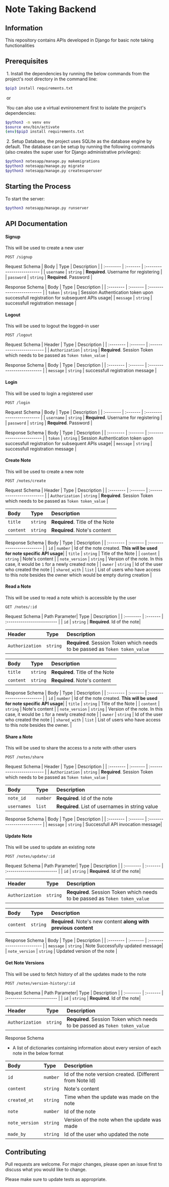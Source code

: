 # Note Taking Backend

## Information
This repository contains APIs developed in Django for basic note taking functionalities

## Prerequisites
 1. Install the dependencies by running the below commands from the project's root directory in the command line:
```bash
$pip3 install requirements.txt
```
 or

 You can also use a virtual evnironement first to isolate the project's dependencies:
```bash
$python3 -m venv env
$source env/bin/activate
(env)$pip3 install requirements.txt
```

 2. Setup Database, the project uses SQLite as the database engine by default. The database can be setup by running the following commands (also creates the super user for Django administrative privileges):
```bash
$python3 notesapp/manage.py makemigrations
$python3 notesapp/manage.py migrate
$python3 notesapp/manage.py createsuperuser
```

## Starting the Process
To start the server:
```bash
$python3 notesapp/manage.py runserver
```

## API Documentation

#### Signup
This will be used to create a new user

```http
POST /signup
```
Request Schema
| Body | Type     | Description                |
| :-------- | :------- | :------------------------- |
| `username` | `string` | **Required**. Username for registering |
| `password` | `string` | **Required**. Password |

Response Schema
| Body | Type     | Description                |
| :-------- | :------- | :------------------------- |
| `token` | `string` | Session Authentication token upon successfull registration for subsequent APIs usage|
| `message` | `string` | successfull registration message |

#### Logout
This will be used to logout the logged-in user

```http
POST /logout
```
Request Schema
| Header | Type     | Description                |
| :-------- | :------- | :------------------------- |
| `Authorization` | `string` | **Required**. Session Token which needs to be passed as `Token token_value` |

Response Schema
| Body | Type     | Description                |
| :-------- | :------- | :------------------------- |
| `message` | `string` | successfull registration message |

#### Login
This will be used to login a registered user

```http
POST /login
```
Request Schema
| Body | Type     | Description                |
| :-------- | :------- | :------------------------- |
| `username` | `string` | **Required**. Username for registering |
| `password` | `string` | **Required**. Password |

Response Schema
| Body | Type     | Description                |
| :-------- | :------- | :------------------------- |
| `token` | `string` | Session Authentication token upon successfull registration for subsequent APIs usage|
| `message` | `string` | successfull registration message |

#### Create Note
This will be used to create a new note

```http
POST /notes/create
```
Request Schema
| Header | Type     | Description                |
| :-------- | :------- | :------------------------- |
| `Authorization` | `string` | **Required**. Session Token which needs to be passed as `Token token_value` |

| Body | Type     | Description                |
| :-------- | :------- | :------------------------- |
| `title` | `string` | **Required**. Title of the Note |
| `content` | `string` | **Required**. Note's content |

Response Schema
| Body | Type     | Description                |
| :-------- | :------- | :------------------------- |
| `id` | `number` | Id of the note created. **This will be used for note specific API usage**|
| `title` | `string` | Title of the Note |
| `content` | `string` | Note's content |
| `note_version` | `string` | Version of the note. In this case, it would be `1` for a newly created note |
| `owner` | `string` | Id of the user who created the note |
| `shared_with` | `list` | List of users who have access to this note besides the owner which would be empty during creation |

#### Read a Note
This will be used to read a note which is accessible by the user

```http
GET /notes/:id
```
Request Schema
| Path Parameter| Type     | Description                |
| :-------- | :------- | :------------------------- |
| `id` | `string` | **Required**. Id of the note|

| Header | Type     | Description                |
| :-------- | :------- | :------------------------- |
| `Authorization` | `string` | **Required**. Session Token which needs to be passed as `Token token_value` |

| Body | Type     | Description                |
| :-------- | :------- | :------------------------- |
| `title` | `string` | **Required**. Title of the Note |
| `content` | `string` | **Required**. Note's content |

Response Schema
| Body | Type     | Description                |
| :-------- | :------- | :------------------------- |
| `id` | `number` | Id of the note created. **This will be used for note specific API usage**|
| `title` | `string` | Title of the Note |
| `content` | `string` | Note's content |
| `note_version` | `string` | Version of the note. In this case, it would be `1` for a newly created note |
| `owner` | `string` | Id of the user who created the note |
| `shared_with` | `list` | List of users who have access to this note besides the owner. |

#### Share a Note
This will be used to share the access to a note with other users

```http
POST /notes/share
```
Request Schema
| Header | Type     | Description                |
| :-------- | :------- | :------------------------- |
| `Authorization` | `string` | **Required**. Session Token which needs to be passed as `Token token_value` |

| Body | Type     | Description                |
| :-------- | :------- | :------------------------- |
| `note_id` | `number` | **Required**. Id of the note|
| `usernames` | `list` | **Required**. List of usernames in string value |

Response Schema
| Body | Type     | Description                |
| :-------- | :------- | :------------------------- |
| `message` | `string` | Successfull API invocation message|

#### Update Note
This will be used to update an existing note

```http
POST /notes/update/:id
```
Request Schema
| Path Parameter| Type     | Description                |
| :-------- | :------- | :------------------------- |
| `id` | `string` | **Required**. Id of the note|

| Header | Type     | Description                |
| :-------- | :------- | :------------------------- |
| `Authorization` | `string` | **Required**. Session Token which needs to be passed as `Token token_value` |

| Body | Type     | Description                |
| :-------- | :------- | :------------------------- |
| `content` | `string` | **Required**. Note's new content **along with previous content** |

Response Schema
| Body | Type     | Description                |
| :-------- | :------- | :------------------------- |
| `message` | `string` | Note Successfully updated message|
| `note_version` | `string` | Updated version of the note |

#### Get Note Versions
This will be used to fetch history of all the updates made to the note

```http
POST /notes/version-history/:id
```
Request Schema
| Path Parameter| Type     | Description                |
| :-------- | :------- | :------------------------- |
| `id` | `string` | **Required**. Id of the note|

| Header | Type     | Description                |
| :-------- | :------- | :------------------------- |
| `Authorization` | `string` | **Required**. Session Token which needs to be passed as `Token token_value` |

Response Schema
- A list of dictionaries containing information about every version of each note in the below format

| Body | Type     | Description                |
| :-------- | :------- | :------------------------- |
| `id` | `number` | Id of the note version created. (Different from Note Id)|
| `content` | `string` | Note's content |
| `created_at` | `string` | Time when the update was made on the note |
| `note` | `number` | Id of the note |
| `note_version` | `string` | Version of the note when the update was made|
| `made_by` | `string` | Id of the user who updated the note |

## Contributing

Pull requests are welcome. For major changes, please open an issue first
to discuss what you would like to change.

Please make sure to update tests as appropriate.